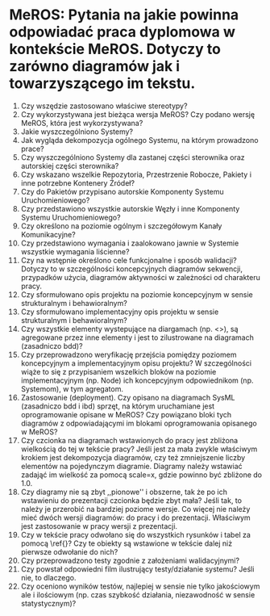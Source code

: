 # MeROS: Pytania na jakie powinna odpowiadać praca dyplomowa w kontekście MeROS. Dotyczy to zarówno diagramów jak i towarzyszącego im tekstu.

1. Czy wszędzie zastosowano właściwe stereotypy?
2. Czy wykorzystywana jest bieżąca wersja MeROS? Czy podano wersję MeROS, która jest wykorzystywana?
3. Jakie wyszczególniono Systemy?
4. Jak wygląda dekompozycja ogólnego Systemu, na którym prowadzono prace?
5. Czy wyszczególniono Systemy dla zastanej części sterownika oraz autorskiej części sterownika?
6. Czy wskazano wszelkie Repozytoria, Przestrzenie Robocze, Pakiety i inne potrzebne Kontenery Źródeł?
7. Czy do Pakietów przypisano autorskie Komponenty Systemu Uruchomieniowego?
8. Czy przedstawiono wszystkie autorskie Węzły i inne Komponenty Systemu Uruchomieniowego?
9. Czy określono na poziomie ogólnym i szczegółowym Kanały Komunikacyjne?
10. Czy przedstawiono wymagania i zaalokowano jawnie w Systemie wszystkie wymagania liścienne?
11. Czy na wstępnie określono cele funkcjonalne i sposób walidacji? Dotyczy to w szczególności koncepcyjnych diagramów sekwencji, przypadków użycia, diagramów aktywności w zależności od charakteru pracy.
12. Czy sformułowano opis projektu na poziomie koncepcyjnym w sensie strukturalnym i behawioralnym?
13. Czy sformułowano implementacyjny opis projektu w sensie strukturalnym i behawioralnym?
14. Czy wszystkie elementy wystepujące na diargamach (np. <<Node>>), są agregowane przez inne elementy i jest to zilustrowane na diagramach (zasadniczo bdd)?
15. Czy przeprowadzono weryfikację przejścia pomiędzy poziomem koncepcyjnym a implementacyjnym opisu projektu? W szczególności wiąże to się z przypisaniem wszelkich bloków na poziomie implementacyjnym (np. Node) ich koncepcyjnym odpowiednikom (np. Systemom), w tym agregatom.
16. Zastosowanie (deployment). Czy opisano na diagramach SysML (zasadniczo bdd i ibd) sprzęt, na którym uruchamiane jest oprogramowanie opisane w MeROS? Czy powiązano bloki tych diagramów z odpowiadającymi im blokami oprogramowania opisanego w MeROS?
17. Czy czcionka na diagramach wstawionych do pracy jest zbliżona wielkością do tej w tekście pracy? Jeśli jest za mała zwykle właściwym krokiem jest dekompozycja diagramów, czy też zmniejszenie liczby elementów na pojedynczym diagramie. Diagramy należy wstawiać zadająć im wielkość za pomocą scale=x, gdzie powinno być zbliżone do 1.0.
18. Czy diagramy nie są zbyt ,,pionowe'' i obszerne, tak że po ich wstawieniu do prezentacji czcionka będzie zbyt mała? Jeśli tak, to należy je przerobić na bardziej poziome wersje. Co więcej nie należy mieć dwóch wersji diagramów: do pracy i do prezentacji. Właściwym jest zastosowanie w pracy wersji z prezentacji.
19. Czy w tekście pracy odwołano się do wszystkich rysunków i tabel za pomocą \ref{}? Czy te obiekty są wstawione w tekście dalej niż pierwsze odwołanie do nich?
20. Czy przeprowadzono testy zgodnie z założeniami walidacyjnymi?
21. Czy powstał odpowiedni film ilustrujący testy/działanie systemu? Jeśli nie, to dlaczego.
22. Czy oceniono wyników testów, najlepiej w sensie nie tylko jakościowym ale i ilościowym (np. czas szybkość działania, niezawodność w sensie statystycznym)?

    
